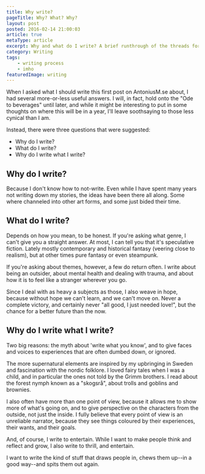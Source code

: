```yaml
---
title: Why write?
pageTitle: Why? What? Why?
layout: post
posted: 2016-02-14 21:00:03
article: true
metaType: article
excerpt: Why and what do I write? A brief runthrough of the threads forming my literary tapestry, and what drives me to explore the themes and stories I do.
category: Writing
tags:
    - writing process
    - imho
featuredImage: writing
---
```


When I asked what I should write this first post on AntoniusM.se about, I had several more-or-less useful answers. I will, in fact, hold onto the "Ode to beverages" until later, and while it might be interesting to put in some thoughts on where this will be in a year, I'll leave soothsaying to those less cynical than I am.

Instead, there were three questions that were suggested:

* Why do I write?
* What do I write?
* Why do I write what I write?

## Why do I write?

Because I don't know how to not-write. Even while I have spent many years not writing down my stories, the ideas have been there all along. Some where channeled into other art forms, and some just bided their time.

## What do I write?

Depends on how you mean, to be honest. If you're asking what genre, I can't give you a straight answer. At most, I can tell you that it's speculative fiction. Lately mostly contemporary and historical fantasy (veering close to realism), but at other times pure fantasy or even steampunk.

If you're asking about themes, however, a few do return often. I write about being an outsider, about mental health and dealing with trauma, and about how it is to feel like a stranger wherever you go.

Since I deal with as heavy a subjects as those, I also weave in hope, because without hope we can't learn, and we can't move on. Never a complete victory, and certainly never "all good, I just needed love!", but the chance for a better future than the now.

## Why do I write what I write?

Two big reasons: the myth about 'write what you know', and to give faces and voices to experiences that are often dumbed down, or ignored.

The more supernatural elements are inspired by my upbringing in Sweden and fascination with the nordic folklore. I loved fairy tales when I was a child, and in particular the ones not told by the Grimm brothers. I read about the forest nymph known as a "skogsrå", about trolls and goblins and brownies.

I also often have more than one point of view, because it allows me to show more of what's going on, and to give perspective on the characters from the outside, not just the inside. I fully believe that every point of view is an unreliable narrator, because they see things coloured by their experiences, their wants, and their goals.

And, of course, I write to entertain. While I want to make people think and reflect and grow, I also write to thrill, and entertain.

I want to write the kind of stuff that draws people in, chews them up--in a good way--and spits them out again.
